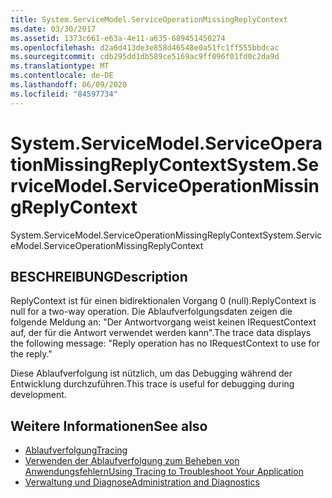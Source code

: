 ```yaml
---
title: System.ServiceModel.ServiceOperationMissingReplyContext
ms.date: 03/30/2017
ms.assetid: 1373c661-e63a-4e11-a635-689451450274
ms.openlocfilehash: d2a6d413de3e858d46548e0a51fc1ff555bbdcac
ms.sourcegitcommit: cdb295dd1db589ce5169ac9ff096f01fd0c2da9d
ms.translationtype: MT
ms.contentlocale: de-DE
ms.lasthandoff: 06/09/2020
ms.locfileid: "84597734"
---
```

# <a name="systemservicemodelserviceoperationmissingreplycontext"></a><span data-ttu-id="0a197-102">System.ServiceModel.ServiceOperationMissingReplyContext</span><span class="sxs-lookup"><span data-stu-id="0a197-102">System.ServiceModel.ServiceOperationMissingReplyContext</span></span>
<span data-ttu-id="0a197-103">System.ServiceModel.ServiceOperationMissingReplyContext</span><span class="sxs-lookup"><span data-stu-id="0a197-103">System.ServiceModel.ServiceOperationMissingReplyContext</span></span>  
  
## <a name="description"></a><span data-ttu-id="0a197-104">BESCHREIBUNG</span><span class="sxs-lookup"><span data-stu-id="0a197-104">Description</span></span>  
 <span data-ttu-id="0a197-105">ReplyContext ist für einen bidirektionalen Vorgang 0 (null).</span><span class="sxs-lookup"><span data-stu-id="0a197-105">ReplyContext is null for a two-way operation.</span></span> <span data-ttu-id="0a197-106">Die Ablaufverfolgungsdaten zeigen die folgende Meldung an: "Der Antwortvorgang weist keinen IRequestContext auf, der für die Antwort verwendet werden kann".</span><span class="sxs-lookup"><span data-stu-id="0a197-106">The trace data displays the following message: "Reply operation has no IRequestContext to use for the reply."</span></span>  
  
 <span data-ttu-id="0a197-107">Diese Ablaufverfolgung ist nützlich, um das Debugging während der Entwicklung durchzuführen.</span><span class="sxs-lookup"><span data-stu-id="0a197-107">This trace is useful for debugging during development.</span></span>  
  
## <a name="see-also"></a><span data-ttu-id="0a197-108">Weitere Informationen</span><span class="sxs-lookup"><span data-stu-id="0a197-108">See also</span></span>

- [<span data-ttu-id="0a197-109">Ablaufverfolgung</span><span class="sxs-lookup"><span data-stu-id="0a197-109">Tracing</span></span>](index.md)
- [<span data-ttu-id="0a197-110">Verwenden der Ablaufverfolgung zum Beheben von Anwendungsfehlern</span><span class="sxs-lookup"><span data-stu-id="0a197-110">Using Tracing to Troubleshoot Your Application</span></span>](using-tracing-to-troubleshoot-your-application.md)
- [<span data-ttu-id="0a197-111">Verwaltung und Diagnose</span><span class="sxs-lookup"><span data-stu-id="0a197-111">Administration and Diagnostics</span></span>](../index.md)

